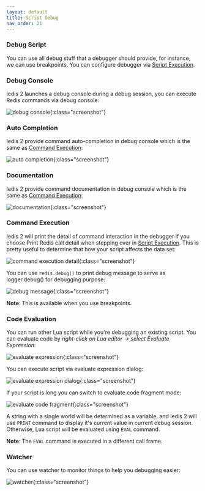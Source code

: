```yaml
---
layout: default
title: Script Debug
nav_order: 21
---
```


### Debug Script
You can use all debug stuff that a debugger should provide, for instance, we can use breakpoints.
You can configure debugger via [Script Execution](script-exec).

### Debug Console
Iedis 2 launches a debug console during a debug session, you can execute Redis commands via debug console:

![debug console](/assets/images/script-debug/debug-console2.png){:class="screenshot"}

### Auto Completion
Iedis 2 provide command auto-completion in debug console which is the same as [Command Execution](command-exec):

![auto completion](/assets/images/script-debug/auto-completion2.png){:class="screenshot"}

### Documentation
Iedis 2 provide command documentation in debug console which is the same as [Command Execution](command-exec):

![documentation](/assets/images/script-debug/documentation2.png){:class="screenshot"}

### Command Execution
Iedis 2 will print the detail of command interaction in the debugger if you choose Print Redis call detail when stepping over in [Script Execution](script-exec).
This is pretty useful to determine that how your script affects the data set:

![command execution detail](/assets/images/script-debug/command-execution-detail2.png){:class="screenshot"}

You can use ```redis.debug()``` to print debug message to serve as logger.debug() for debugging purpose:

![debug message](/assets/images/script-debug/debug-message2.png){:class="screenshot"}

**Note**: This is available when you use breakpoints.

### Code Evaluation
You can run other Lua script while you're debugging an existing script. You can evaluate code by *right-click on Lua editor -> select Evaluate Expression*: 

![evaluate expression](/assets/images/script-debug/evaluate-expression2.png){:class="screenshot"}

You can execute script via evaluate expression dialog:

![evaluate expression dialog](/assets/images/script-debug/evaluate-expression-dialog2.png){:class="screenshot"}

If your script is long you can switch to evaluate code fragment mode: 

![evaluate code fragment](/assets/images/script-debug/evaluate-code-fragment2.png){:class="screenshot"}

A string with a single world will be determined as a variable, 
and Iedis 2 will use ```PRINT``` command to display it's current value in current debug session. 
Otherwise, Lua script will be evaluated using ```EVAL``` command.

**Note**: The ```EVAL``` command is executed in a different call frame.

### Watcher
You can use watcher to monitor things to help you debugging easier:

![watcher](/assets/images/script-debug/watcher2.png){:class="screenshot"}